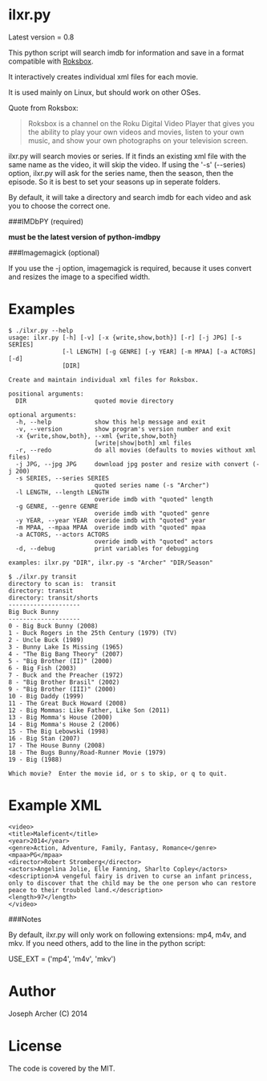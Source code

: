 ilxr.py
=======

Latest version = 0.8

This python script will search imdb for information and save in a format compatible with [Roksbox](http://wilddtech.com/roksbox/home/).

It interactively creates individual xml files for each movie.

It is used mainly on Linux, but should work on other OSes.

Quote from Roksbox:
>Roksbox is a channel on the Roku Digital Video Player that gives you the ability to play your own videos and movies, listen to your own music, and show your own photographs on your television screen.

ilxr.py will search movies or series. If it finds an existing xml file with the same name as the video, it will skip the video.
If using the '-s' (--series) option, ilxr.py will ask for the series name, then the season, then the episode.
So it is best to set your seasons up in seperate folders.

By default, it will take a directory and search imdb for each video and ask you to choose the correct one.

###IMDbPY (required) 

**must be the latest version of python-imdbpy**

###Imagemagick (optional)

If you use the -j option, imagemagick is required, because it uses convert and resizes the image to a specified width.

Examples
=======

```
$ ./ilxr.py --help
usage: ilxr.py [-h] [-v] [-x {write,show,both}] [-r] [-j JPG] [-s SERIES]
               [-l LENGTH] [-g GENRE] [-y YEAR] [-m MPAA] [-a ACTORS] [-d]
               [DIR]

Create and maintain individual xml files for Roksbox.

positional arguments:
  DIR                   quoted movie directory

optional arguments:
  -h, --help            show this help message and exit
  -v, --version         show program's version number and exit
  -x {write,show,both}, --xml {write,show,both}
                        [write|show|both] xml files
  -r, --redo            do all movies (defaults to movies without xml files)
  -j JPG, --jpg JPG     download jpg poster and resize with convert (-j 200)
  -s SERIES, --series SERIES
                        quoted series name (-s "Archer")
  -l LENGTH, --length LENGTH
                        overide imdb with "quoted" length
  -g GENRE, --genre GENRE
                        overide imdb with "quoted" genre
  -y YEAR, --year YEAR  overide imdb with "quoted" year
  -m MPAA, --mpaa MPAA  overide imdb with "quoted" mpaa
  -a ACTORS, --actors ACTORS
                        overide imdb with "quoted" actors
  -d, --debug           print variables for debugging

examples: ilxr.py "DIR", ilxr.py -s "Archer" "DIR/Season"

```

```
$ ./ilxr.py transit
directory to scan is:  transit
directory: transit
directory: transit/shorts
--------------------
Big Buck Bunny
--------------------
0 - Big Buck Bunny (2008)
1 - Buck Rogers in the 25th Century (1979) (TV)
2 - Uncle Buck (1989)
3 - Bunny Lake Is Missing (1965)
4 - "The Big Bang Theory" (2007)
5 - "Big Brother (II)" (2000)
6 - Big Fish (2003)
7 - Buck and the Preacher (1972)
8 - "Big Brother Brasil" (2002)
9 - "Big Brother (III)" (2000)
10 - Big Daddy (1999)
11 - The Great Buck Howard (2008)
12 - Big Mommas: Like Father, Like Son (2011)
13 - Big Momma's House (2000)
14 - Big Momma's House 2 (2006)
15 - The Big Lebowski (1998)
16 - Big Stan (2007)
17 - The House Bunny (2008)
18 - The Bugs Bunny/Road-Runner Movie (1979)
19 - Big (1988)

Which movie?  Enter the movie id, or s to skip, or q to quit.
```

Example XML
======

```
<video>
<title>Maleficent</title>
<year>2014</year>
<genre>Action, Adventure, Family, Fantasy, Romance</genre>
<mpaa>PG</mpaa>
<director>Robert Stromberg</director>
<actors>Angelina Jolie, Elle Fanning, Sharlto Copley</actors>
<description>A vengeful fairy is driven to curse an infant princess, only to discover that the child may be the one person who can restore peace to their troubled land.</description>
<length>97</length>
</video>
```

###Notes

By default, ilxr.py will only work on following extensions: mp4, m4v, and mkv.
If you need others, add to the line in the python script:

USE_EXT = ('mp4', 'm4v', 'mkv')


Author
======

Joseph Archer (C) 2014


License
=======

The code is covered by the MIT.
